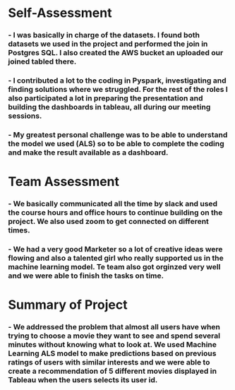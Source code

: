 # Self-Assessment
### - I was basically in charge of the datasets. I found both datasets we used in the project and performed the join in Postgres SQL. I also created the AWS bucket an uploaded our joined tabled there.

### - I contributed a lot to the coding in Pyspark, investigating and finding solutions where we struggled. For the rest of the roles I also participated a lot in preparing the presentation and building the dashboards in tableau, all during our meeting sessions.

### - My greatest personal challenge was to be able to understand the model we used (ALS) so to be able to complete the coding and make the result available as a dashboard.

# Team Assessment
### - We basically communicated all the time by slack and used the course hours and office hours to continue building on the project. We also used zoom to get connected on different times.

### - We had a very good Marketer so a lot of creative ideas were flowing and also a talented girl who really supported us in the machine learning model. Te team also got orginzed very well and we were able to finish the tasks on time.

# Summary of Project
### - We addressed the problem that almost all users have when trying to choose a movie they want to see and spend several minutes without knowing what to look at. We used Machine Learning ALS model to make predictions based on previous ratings of users with similar interests and we were able to create a recommendation of 5 different movies displayed in Tableau when the users selects its user id.
